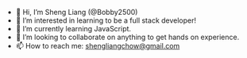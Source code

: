 - 👋 Hi, I’m Sheng Liang (@Bobby2500)
- 👀 I’m interested in learning to be a full stack developer!
- 🌱 I’m currently learning JavaScript.
- 💞️ I’m looking to collaborate on anything to get hands on experience.
- 📫 How to reach me: shengliangchow@gmail.com

<!---
GongGongNuts/GongGongNuts is a ✨ special ✨ repository because its `README.md` (this file) appears on your GitHub profile.
You can click the Preview link to take a look at your changes.
--->
